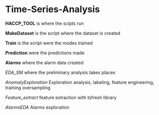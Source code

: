 # Time-Series-Analysis

**HACCP_TOOL** is where the scipts run

**MakeDataset** is the script where the dataset is created

**Train** is the script were the modes trained

**Prediction** were the predictions made

**Alarms** where the alarm data created

*EDA_SM* where the preliminary analysis takes places

*AnomalyExploration* Exploration analysis, labeling, feature engineering, training oversampling

*Feature_extract* feature extraction with tsfresh library

*AlarmsEDA* Alarms exploration

